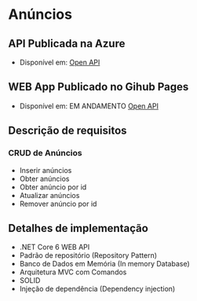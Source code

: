 # Anúncios

## API Publicada na Azure

- Disponível em: [Open API](https://anuncios.azurewebsites.net/swagger/index.html)

## WEB App Publicado no Gihub Pages

- Disponível em: EM ANDAMENTO [Open API](https://anuncios.azurewebsites.net/swagger/index.html)

## Descrição de requisitos 

### CRUD de Anúncios

  - Inserir anúncios
  - Obter anúncios
  - Obter anúncio por id
  - Atualizar anúncios
  - Remover anúncio por id

## Detalhes de implementação
  
  - .NET Core 6 WEB API
  - Padrão de repositório (Repository Pattern)
  - Banco de Dados em Memória (In memory Database)
  - Arquitetura MVC com Comandos
  - SOLID
  - Injeção de dependência (Dependency injection)
